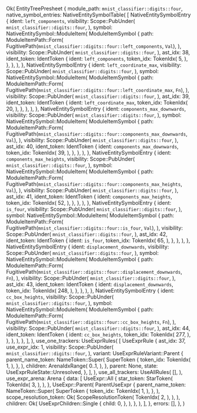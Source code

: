 Ok(
    EntityTreePresheet {
        module_path: `mnist_classifier::digits::four`,
        native_symbol_entries: NativeEntitySymbolTable(
            [
                NativeEntitySymbolEntry {
                    ident: `left_components`,
                    visibility: Scope::PubUnder(
                        `mnist_classifier::digits::four`,
                    ),
                    symbol: NativeEntitySymbol::ModuleItem(
                        ModuleItemSymbol {
                            path: ModuleItemPath::Form(
                                FugitivePath(`mnist_classifier::digits::four::left_components`, `Val`),
                            ),
                            visibility: Scope::PubUnder(
                                `mnist_classifier::digits::four`,
                            ),
                            ast_idx: 38,
                            ident_token: IdentToken {
                                ident: `left_components`,
                                token_idx: TokenIdx(
                                    5,
                                ),
                            },
                        },
                    ),
                },
                NativeEntitySymbolEntry {
                    ident: `left_coordinate_max`,
                    visibility: Scope::PubUnder(
                        `mnist_classifier::digits::four`,
                    ),
                    symbol: NativeEntitySymbol::ModuleItem(
                        ModuleItemSymbol {
                            path: ModuleItemPath::Form(
                                FugitivePath(`mnist_classifier::digits::four::left_coordinate_max`, `Fn`),
                            ),
                            visibility: Scope::PubUnder(
                                `mnist_classifier::digits::four`,
                            ),
                            ast_idx: 39,
                            ident_token: IdentToken {
                                ident: `left_coordinate_max`,
                                token_idx: TokenIdx(
                                    20,
                                ),
                            },
                        },
                    ),
                },
                NativeEntitySymbolEntry {
                    ident: `components_max_downwards`,
                    visibility: Scope::PubUnder(
                        `mnist_classifier::digits::four`,
                    ),
                    symbol: NativeEntitySymbol::ModuleItem(
                        ModuleItemSymbol {
                            path: ModuleItemPath::Form(
                                FugitivePath(`mnist_classifier::digits::four::components_max_downwards`, `Val`),
                            ),
                            visibility: Scope::PubUnder(
                                `mnist_classifier::digits::four`,
                            ),
                            ast_idx: 40,
                            ident_token: IdentToken {
                                ident: `components_max_downwards`,
                                token_idx: TokenIdx(
                                    39,
                                ),
                            },
                        },
                    ),
                },
                NativeEntitySymbolEntry {
                    ident: `components_max_heights`,
                    visibility: Scope::PubUnder(
                        `mnist_classifier::digits::four`,
                    ),
                    symbol: NativeEntitySymbol::ModuleItem(
                        ModuleItemSymbol {
                            path: ModuleItemPath::Form(
                                FugitivePath(`mnist_classifier::digits::four::components_max_heights`, `Val`),
                            ),
                            visibility: Scope::PubUnder(
                                `mnist_classifier::digits::four`,
                            ),
                            ast_idx: 41,
                            ident_token: IdentToken {
                                ident: `components_max_heights`,
                                token_idx: TokenIdx(
                                    52,
                                ),
                            },
                        },
                    ),
                },
                NativeEntitySymbolEntry {
                    ident: `is_four`,
                    visibility: Scope::PubUnder(
                        `mnist_classifier::digits::four`,
                    ),
                    symbol: NativeEntitySymbol::ModuleItem(
                        ModuleItemSymbol {
                            path: ModuleItemPath::Form(
                                FugitivePath(`mnist_classifier::digits::four::is_four`, `Val`),
                            ),
                            visibility: Scope::PubUnder(
                                `mnist_classifier::digits::four`,
                            ),
                            ast_idx: 42,
                            ident_token: IdentToken {
                                ident: `is_four`,
                                token_idx: TokenIdx(
                                    65,
                                ),
                            },
                        },
                    ),
                },
                NativeEntitySymbolEntry {
                    ident: `displacement_downwards`,
                    visibility: Scope::PubUnder(
                        `mnist_classifier::digits::four`,
                    ),
                    symbol: NativeEntitySymbol::ModuleItem(
                        ModuleItemSymbol {
                            path: ModuleItemPath::Form(
                                FugitivePath(`mnist_classifier::digits::four::displacement_downwards`, `Fn`),
                            ),
                            visibility: Scope::PubUnder(
                                `mnist_classifier::digits::four`,
                            ),
                            ast_idx: 43,
                            ident_token: IdentToken {
                                ident: `displacement_downwards`,
                                token_idx: TokenIdx(
                                    248,
                                ),
                            },
                        },
                    ),
                },
                NativeEntitySymbolEntry {
                    ident: `cc_box_heights`,
                    visibility: Scope::PubUnder(
                        `mnist_classifier::digits::four`,
                    ),
                    symbol: NativeEntitySymbol::ModuleItem(
                        ModuleItemSymbol {
                            path: ModuleItemPath::Form(
                                FugitivePath(`mnist_classifier::digits::four::cc_box_heights`, `Fn`),
                            ),
                            visibility: Scope::PubUnder(
                                `mnist_classifier::digits::four`,
                            ),
                            ast_idx: 44,
                            ident_token: IdentToken {
                                ident: `cc_box_heights`,
                                token_idx: TokenIdx(
                                    277,
                                ),
                            },
                        },
                    ),
                },
            ],
        ),
        use_one_trackers: UseExprRules(
            [
                UseExprRule {
                    ast_idx: 37,
                    use_expr_idx: 1,
                    visibility: Scope::PubUnder(
                        `mnist_classifier::digits::four`,
                    ),
                    variant: UseExprRuleVariant::Parent {
                        parent_name_token: NameToken::Super(
                            SuperToken {
                                token_idx: TokenIdx(
                                    1,
                                ),
                            },
                        ),
                        children: ArenaIdxRange(
                            0..1,
                        ),
                    },
                    parent: None,
                    state: UseExprRuleState::Unresolved,
                },
            ],
        ),
        use_all_trackers: UseAllRules(
            [],
        ),
        use_expr_arena: Arena {
            data: [
                UseExpr::All {
                    star_token: StarToken(
                        TokenIdx(
                            3,
                        ),
                    ),
                },
                UseExpr::Parent(
                    ParentUseExpr {
                        parent_name_token: NameToken::Super(
                            SuperToken {
                                token_idx: TokenIdx(
                                    1,
                                ),
                            },
                        ),
                        scope_resolution_token: Ok(
                            ScopeResolutionToken(
                                TokenIdx(
                                    2,
                                ),
                            ),
                        ),
                        children: Ok(
                            UseExprChildren::Single {
                                child: 0,
                            },
                        ),
                    },
                ),
            ],
        },
        errors: [],
    },
)